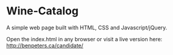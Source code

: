 # Wine-Catalog

A simple web page built with HTML, CSS and Javascript/jQuery.

Open the index.html in any browser or visit a live version here: http://benpeters.ca/candidate/